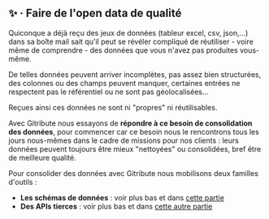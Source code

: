 
## ✨ · Faire de l'open data de qualité

Quiconque a déjà reçu des jeux de données (tableur excel, csv, json,...) dans sa boîte mail sait qu'il peut se révéler compliqué de réutiliser - voire même  de comprendre - des données que vous n'avez pas produites vous-même.

De telles données peuvent arriver incomplètes, pas assez bien structurées, des colonnes ou des champs peuvent manquer, certaines entrées ne respectent pas le référentiel ou ne sont pas géolocalisées...

Reçues ainsi ces données ne sont ni "propres" ni réutilisables.

Avec Gitribute nous essayons de **répondre à ce besoin de consolidation des données**, pour commencer car ce besoin nous le rencontrons tous les jours nous-mêmes dans le cadre de missions pour nos clients : leurs données peuvent toujours être mieux "nettoyées" ou consolidées, bref être de meilleure qualité.

Pour consolider des données avec Gitribute nous mobilisons deux familles d'outils :

- **Les schémas de données** : voir plus bas et dans [cette partie](/tutorial-edition#tutorial-edition-3-edition-csv-fields)
- **Des APIs tierces** : voir plus bas et dans  [cette autre partie](/tutorial-edition#tutorial-edition-5-edition-csv-consolidation_field)
